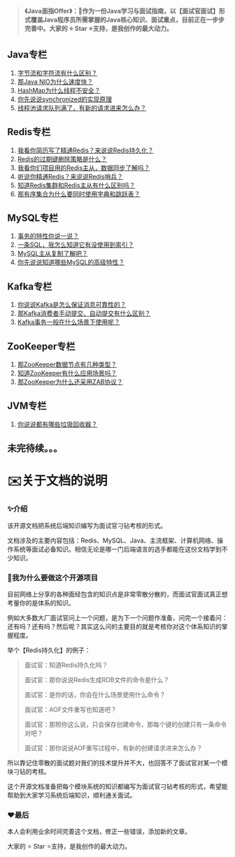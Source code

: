 > **《Java面指Offer》：🌱作为一份Java学习与面试指南，以【面试官面试】形式覆盖Java程序员所需掌握的Java核心知识、面试重点，目前正在一步步完善中。大家的 ⭐️ Star ⭐️支持，是我创作的最大动力。**

## Java专栏

1. [字节流和字符流有什么区别？](https://github.com/hdgaadd/JavaGetOffer/blob/master/Java专栏/IO流/IO流.md)
2. [那Java NIO为什么速度快？](https://github.com/hdgaadd/JavaGetOffer/blob/master/Java专栏/NIO/NIO.md)
3. [HashMap为什么线程不安全？](https://github.com/hdgaadd/JavaGetOffer/blob/master/Java专栏/HashMap底层原理/HashMap底层原理.md)
4. [你先说说synchronized的实现原理](https://github.com/hdgaadd/JavaGetOffer/blob/master/Java专栏/synchronized实现原理/synchronized实现原理.md)
5. [线程池请求队列满了，有新的请求进来怎么办？](https://github.com/hdgaadd/JavaGetOffer/blob/master/Java专栏/线程池/线程池.md)

## Redis专栏

1. [我看你简历写了精通Redis？来说说Redis持久化？](https://github.com/hdgaadd/JavaGetOffer/blob/master/Redis专栏/Redis%E6%8C%81%E4%B9%85%E5%8C%96/Redis%E6%8C%81%E4%B9%85%E5%8C%96.md)
2. [Redis的过期键删除策略是什么？](https://github.com/hdgaadd/JavaGetOffer/blob/master/Redis专栏/Redis数据库/Redis数据库与内存回收策略.md)
3. [我看你们项目用的Redis主从，数据同步了解吗？](https://github.com/hdgaadd/JavaGetOffer/blob/master/Redis专栏/Redis%E6%95%B0%E6%8D%AE%E5%90%8C%E6%AD%A5/Redis%E6%95%B0%E6%8D%AE%E5%90%8C%E6%AD%A5.md)
4. [听说你精通Redis？来说说Redis哨兵？](https://github.com/hdgaadd/JavaGetOffer/blob/master/Redis专栏/Redis%E5%93%A8%E5%85%B5/Redis%E5%93%A8%E5%85%B5.md)
5. [知道Redis集群和Redis主从有什么区别吗？](https://github.com/hdgaadd/JavaGetOffer/blob/master/Redis%E4%B8%93%E6%A0%8F/Redis%E9%9B%86%E7%BE%A4/Redis%E9%9B%86%E7%BE%A4.md)
6. [那有序集合为什么要同时使用字典和跳跃表？](https://github.com/hdgaadd/JavaGetOffer/blob/master/Redis专栏/Redis%E5%BA%95%E5%B1%82%E6%95%B0%E6%8D%AE%E7%BB%93%E6%9E%84/Redis%E5%BA%95%E5%B1%82%E6%95%B0%E6%8D%AE%E7%BB%93%E6%9E%84.md)

## MySQL专栏

1. [事务的特性你说一说？](https://github.com/hdgaadd/JavaGetOffer/blob/master/MySQL专栏/MySQL%E4%BA%8B%E5%8A%A1/MySQL%E4%BA%8B%E5%8A%A1.md)
2. [一条SQL，我怎么知道它有没使用到索引？](https://github.com/hdgaadd/JavaGetOffer/blob/master/MySQL专栏/MySQL%E7%B4%A2%E5%BC%95/MySQL%E7%B4%A2%E5%BC%95.md)
3. [MySQL主从复制了解吧？](https://github.com/hdgaadd/JavaGetOffer/blob/master/MySQL专栏/MySQL%E4%B8%BB%E4%BB%8E%E5%A4%8D%E5%88%B6/MySQL%E4%B8%BB%E4%BB%8E%E5%A4%8D%E5%88%B6.md)
4. [你先说说知道哪些MySQL的高级特性？](https://github.com/hdgaadd/JavaGetOffer/blob/master/MySQL专栏/MySQL%E9%AB%98%E7%BA%A7%E7%89%B9%E6%80%A7/MySQL%E9%AB%98%E7%BA%A7%E7%89%B9%E6%80%A7.md)

## Kafka专栏

1. [你说说Kafka是怎么保证消息可靠性的？](https://github.com/hdgaadd/JavaGetOffer/blob/master/Kafka专栏/Kafka%E6%B6%88%E6%81%AF%E5%8F%AF%E9%9D%A0%E6%80%A7/Kafka%E6%B6%88%E6%81%AF%E5%8F%AF%E9%9D%A0%E6%80%A7.md)
2. [那Kafka消费者手动提交、自动提交有什么区别？](https://github.com/hdgaadd/JavaGetOffer/blob/master/Kafka%E4%B8%93%E6%A0%8F/Kafka%E7%94%9F%E4%BA%A7%E8%80%85%E6%B6%88%E8%B4%B9%E8%80%85/Kafka%E7%94%9F%E4%BA%A7%E8%80%85%E6%B6%88%E8%B4%B9%E8%80%85.md)
3. [Kafka事务一般在什么场景下使用呢？](https://github.com/hdgaadd/JavaGetOffer/blob/master/Kafka专栏/Kafka%E4%BA%8B%E5%8A%A1/Kafka%E4%BA%8B%E5%8A%A1.md)

## ZooKeeper专栏

1. [那ZooKeeper数据节点有几种类型？](https://github.com/hdgaadd/JavaGetOffer/blob/master/ZooKeeper专栏/ZooKeeper系统模型/ZooKeeper系统模型.md)
2. [知道ZooKeeper有什么应用场景吗？](https://github.com/hdgaadd/JavaGetOffer/blob/master/ZooKeeper专栏/ZooKeeper%E5%BA%94%E7%94%A8%E5%9C%BA%E6%99%AF/ZooKeeper%E5%BA%94%E7%94%A8%E5%9C%BA%E6%99%AF.md)
3. [那ZooKeeper为什么还采用ZAB协议？](https://github.com/hdgaadd/JavaGetOffer/blob/master/ZooKeeper专栏/ZAB%E5%8D%8F%E8%AE%AE/ZAB%E5%8D%8F%E8%AE%AE.md)

## JVM专栏

1. [你说说都有哪些垃圾回收器？](https://github.com/hdgaadd/JavaGetOffer/blob/master/JVM专栏/JVM%E5%9E%83%E5%9C%BE%E5%9B%9E%E6%94%B6/JVM%E5%9E%83%E5%9C%BE%E5%9B%9E%E6%94%B6.md)

## 未完待续。。。



# ✉️关于文档的说明

### ✨介绍

该开源文档把系统后端知识编写为面试官刁钻考核的形式。

文档涉及的主要内容包括：Redis、MySQL、Java、主流框架、计算机网络、操作系统等面试必备知识。相信无论是哪一门后端语言的选手都能在这份文档学到不少知识。

### 📖我为什么要做这个开源项目

目前网络上分享的各种面经包含的知识点是非常零散分散的，而面试官面试真正想考量你的是体系的知识。

例如大多数大厂面试官问上一个问题，是为下一个问题作准备，问完一个接着问：还有吗？还有吗？然后呢？其实这么问的主要目的就是考核你对这个体系知识的掌握程度。

举个【Redis持久化】的例子：

> 面试官：知道Redis持久化吗？
>
> 面试官：那你说说Redis生成RDB文件的命令是什么？
>
> 面试官：是你的话，你会在什么场景使用什么命令？
>
> 面试官：AOF文件重写也知道吧？
>
> 面试官：那照你这么说，只会保存创建命令，那每个键的创建只有一条命令对吧？
>
> 面试官：那你说说AOF重写过程中，有新的创建请求进来怎么办？

所以靠记住零散的面试题对我们的技术提升并不大，也回答不了面试官对某一个模块刁钻的考核。

这个开源文档准备把每个模块系统的知识都编写为面试官刁钻考核的形式，希望能帮助到大家学习系统后端知识，顺利通关面试。

### ❤最后

本人会利用业余时间完善这个文档，修正一些错误，添加新的文章。

大家的 ⭐️ Star ⭐️支持，是我创作的最大动力。
